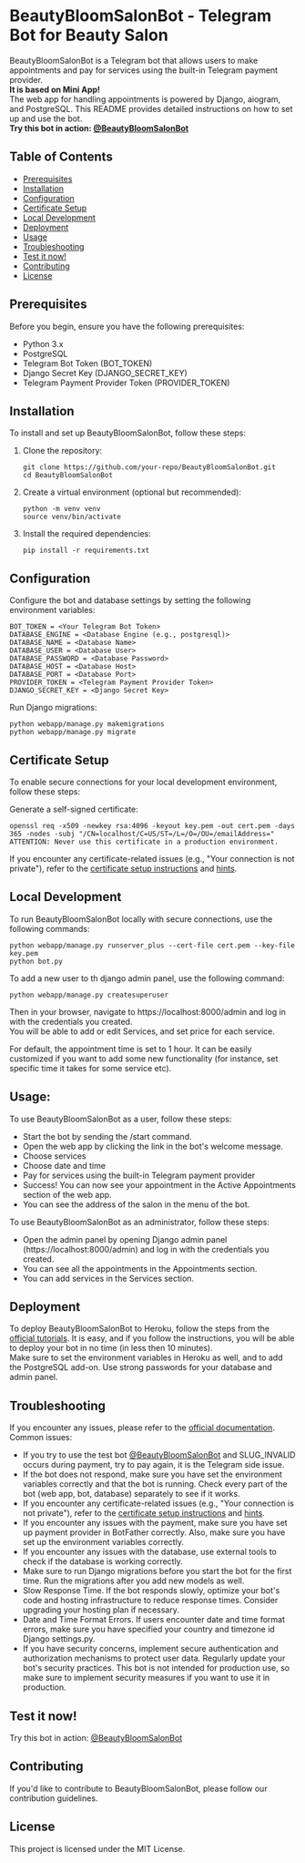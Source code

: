 # BeautyBloomSalonBot - Telegram Bot for Beauty Salon

BeautyBloomSalonBot is a Telegram bot that allows users to make appointments and pay for services using the built-in Telegram payment provider.  
**It is based on Mini App!**  
The web app for handling appointments is powered by Django, aiogram, and PostgreSQL. This README provides detailed instructions on how to set up and use the bot.  
**Try this bot in action: [@BeautyBloomSalonBot](https://t.me/BeautyBloomSalonBot)**

## Table of Contents
- [Prerequisites](#prerequisites)
- [Installation](#installation)
- [Configuration](#configuration)
- [Certificate Setup](#certificate-setup)
- [Local Development](#local-development)
- [Deployment](#deployment)
- [Usage](#usage)
- [Troubleshooting](#troubleshooting)
- [Test it now!](#test-it-now)
- [Contributing](#contributing)
- [License](#license)

## Prerequisites

Before you begin, ensure you have the following prerequisites:
- Python 3.x
- PostgreSQL
- Telegram Bot Token (BOT_TOKEN)
- Django Secret Key (DJANGO_SECRET_KEY)
- Telegram Payment Provider Token (PROVIDER_TOKEN)

## Installation

To install and set up BeautyBloomSalonBot, follow these steps:

1. Clone the repository:

   ```shell
   git clone https://github.com/your-repo/BeautyBloomSalonBot.git
   cd BeautyBloomSalonBot
2. Create a virtual environment (optional but recommended):

    ```shell
    python -m venv venv
    source venv/bin/activate
    ```

3. Install the required dependencies:
    ```shell
    pip install -r requirements.txt
    ```

## Configuration
Configure the bot and database settings by setting the following environment variables:

```shell
BOT_TOKEN = <Your Telegram Bot Token>
DATABASE_ENGINE = <Database Engine (e.g., postgresql)>
DATABASE_NAME = <Database Name>
DATABASE_USER = <Database User>
DATABASE_PASSWORD = <Database Password>
DATABASE_HOST = <Database Host>
DATABASE_PORT = <Database Port>
PROVIDER_TOKEN = <Telegram Payment Provider Token>
DJANGO_SECRET_KEY = <Django Secret Key>
```

Run Django migrations:

```shell
python webapp/manage.py makemigrations
python webapp/manage.py migrate
```

## Certificate Setup
To enable secure connections for your local development environment, follow these steps:

Generate a self-signed certificate:

```shell
openssl req -x509 -newkey rsa:4096 -keyout key.pem -out cert.pem -days 365 -nodes -subj "/CN=localhost/C=US/ST=/L=/O=/OU=/emailAddress="
ATTENTION: Never use this certificate in a production environment.
```
If you encounter any certificate-related issues (e.g., "Your connection is not private"), refer to the [certificate setup instructions](https://core.telegram.org/bots/self-signed) and [hints](https://docs.ton.org/develop/dapps/telegram-apps/app-examples#hints).

## Local Development
To run BeautyBloomSalonBot locally with secure connections, use the following commands:

```shell
python webapp/manage.py runserver_plus --cert-file cert.pem --key-file key.pem
python bot.py
```

To add a new user to th django admin panel, use the following command:

```shell
python webapp/manage.py createsuperuser
```

Then in your browser, navigate to https://localhost:8000/admin and log in with the credentials you created.  
You will be able to add or edit Services, and set price for each service.

For default, the appointment time is set to 1 hour. It can be easily customized if you want to add some new functionality (for instance, set specific time it takes for some service etc).

## Usage:
To use BeautyBloomSalonBot as a user, follow these steps:
- Start the bot by sending the /start command.
- Open the web app by clicking the link in the bot's welcome message.
- Choose services
- Choose date and time
- Pay for services using the built-in Telegram payment provider
- Success! You can now see your appointment in the Active Appointments section of the web app.
- You can see the address of the salon in the menu of the bot.

To use BeautyBloomSalonBot as an administrator, follow these steps:
- Open the admin panel by opening Django admin panel (https://localhost:8000/admin) and log in with the credentials you created.
- You can see all the appointments in the Appointments section.
- You can add services in the Services section.


## Deployment
To deploy BeautyBloomSalonBot to Heroku, follow the steps from the [official tutorials](https://devcenter.heroku.com/categories/python-support). It is easy, and if you follow the instructions, you will be able to deploy your bot in no time (in less then 10 minutes).  
Make sure to set the environment variables in Heroku as well, and to add the PostgreSQL add-on. Use strong passwords for your database and admin panel.

## Troubleshooting
If you encounter any issues, please refer to the [official documentation](https://core.telegram.org/bots).  
Common issues:
- If you try to use the test bot [@BeautyBloomSalonBot](https://t.me/BeautyBloomSalonBot) and SLUG_INVALID occurs during payment, try to pay again, it is the Telegram side issue.  
- If the bot does not respond, make sure you have set the environment variables correctly and that the bot is running. Check every part of the bot (web app, bot, database) separately to see if it works.
- If you encounter any certificate-related issues (e.g., "Your connection is not private"), refer to the [certificate setup instructions](https://core.telegram.org/bots/self-signed) and [hints](https://docs.ton.org/develop/dapps/telegram-apps/app-examples#hints).
- If you encounter any issues with the payment, make sure you have set up payment provider in BotFather correctly. Also, make sure you have set up the environment variables correctly.
- If you encounter any issues with the database, use external tools to check if the database is working correctly. 
- Make sure to run Django migrations before you start the bot for the first time. Run the migrations after you add new models as well.
- Slow Response Time. If the bot responds slowly, optimize your bot's code and hosting infrastructure to reduce response times. Consider upgrading your hosting plan if necessary.
- Date and Time Format Errors. If users encounter date and time format errors, make sure you have specified your country and timezone id Django settings.py.
- If you have security concerns, implement secure authentication and authorization mechanisms to protect user data. Regularly update your bot's security practices. This bot is not intended for production use, so make sure to implement security measures if you want to use it in production.

## Test it now!
Try this bot in action: [@BeautyBloomSalonBot](https://t.me/BeautyBloomSalonBot)

## Contributing
If you'd like to contribute to BeautyBloomSalonBot, please follow our contribution guidelines.

## License
This project is licensed under the MIT License.